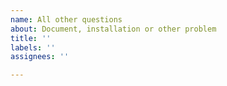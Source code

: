 ```yaml
---
name: All other questions
about: Document, installation or other problem
title: ''
labels: ''
assignees: ''

---
```




